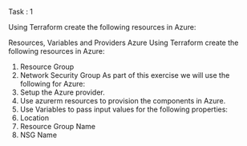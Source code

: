 Task : 1

Using Terraform create the following resources in Azure:

Resources, Variables and Providers	Azure
Using Terraform create the following resources in Azure:
1.	Resource Group
2.	Network Security Group
As part of this exercise we will use the following for Azure:
1.	Setup the Azure provider.
2.	Use azurerm resources to provision the components in Azure.
3.	Use Variables to pass input values for the following properties:
1.	Location
2.	Resource Group Name
3.	NSG Name
